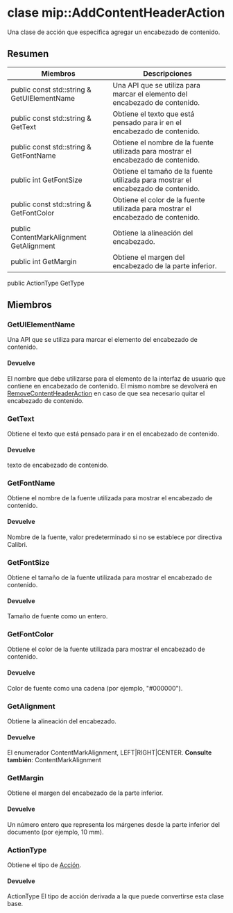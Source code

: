# <a name="class-mipaddcontentheaderaction"></a>clase mip::AddContentHeaderAction 
Una clase de acción que especifica agregar un encabezado de contenido.
## <a name="summary"></a>Resumen
 Miembros                        | Descripciones                                
--------------------------------|---------------------------------------------
public const std::string & GetUIElementName | Una API que se utiliza para marcar el elemento del encabezado de contenido.
public const std::string & GetText | Obtiene el texto que está pensado para ir en el encabezado de contenido.
public const std::string & GetFontName | Obtiene el nombre de la fuente utilizada para mostrar el encabezado de contenido.
public int GetFontSize | Obtiene el tamaño de la fuente utilizada para mostrar el encabezado de contenido.
public const std::string & GetFontColor | Obtiene el color de la fuente utilizada para mostrar el encabezado de contenido.
public ContentMarkAlignment GetAlignment | Obtiene la alineación del encabezado.
public int GetMargin | Obtiene el margen del encabezado de la parte inferior.
public ActionType GetType
## <a name="members"></a>Miembros
### <a name="getuielementname"></a>GetUIElementName
Una API que se utiliza para marcar el elemento del encabezado de contenido.
#### <a name="returns"></a>Devuelve
El nombre que debe utilizarse para el elemento de la interfaz de usuario que contiene en encabezado de contenido. El mismo nombre se devolverá en [RemoveContentHeaderAction](#classmip_1_1_remove_content_header_action) en caso de que sea necesario quitar el encabezado de contenido.
### <a name="gettext"></a>GetText
Obtiene el texto que está pensado para ir en el encabezado de contenido.
#### <a name="returns"></a>Devuelve
texto de encabezado de contenido.
### <a name="getfontname"></a>GetFontName
Obtiene el nombre de la fuente utilizada para mostrar el encabezado de contenido.
#### <a name="returns"></a>Devuelve
Nombre de la fuente, valor predeterminado si no se establece por directiva Calibri.
### <a name="getfontsize"></a>GetFontSize
Obtiene el tamaño de la fuente utilizada para mostrar el encabezado de contenido.
#### <a name="returns"></a>Devuelve
Tamaño de fuente como un entero.
### <a name="getfontcolor"></a>GetFontColor
Obtiene el color de la fuente utilizada para mostrar el encabezado de contenido.
#### <a name="returns"></a>Devuelve
Color de fuente como una cadena (por ejemplo, "#000000").
### <a name="getalignment"></a>GetAlignment
Obtiene la alineación del encabezado.
#### <a name="returns"></a>Devuelve
El enumerador ContentMarkAlignment, LEFT|RIGHT|CENTER. 
**Consulte también**: ContentMarkAlignment
### <a name="getmargin"></a>GetMargin
Obtiene el margen del encabezado de la parte inferior.
#### <a name="returns"></a>Devuelve
Un número entero que representa los márgenes desde la parte inferior del documento (por ejemplo, 10 mm).
### <a name="actiontype"></a>ActionType
Obtiene el tipo de [Acción](#classmip_1_1_action).
#### <a name="returns"></a>Devuelve
ActionType El tipo de acción derivada a la que puede convertirse esta clase base.